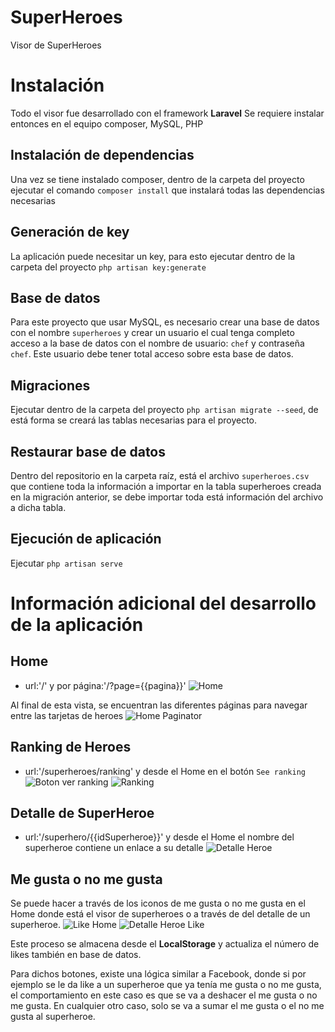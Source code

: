 # SuperHeroes
Visor de SuperHeroes

# Instalación
Todo el visor fue desarrollado con el framework **Laravel**
Se requiere instalar entonces en el equipo composer, MySQL, PHP

## Instalación de dependencias
Una vez se tiene instalado composer, dentro de la carpeta del proyecto ejecutar el comando `composer install` que instalará todas las dependencias necesarias

## Generación de key
La aplicación puede necesitar un key, para esto ejecutar dentro de la carpeta del proyecto `php artisan key:generate`

## Base de datos
Para este proyecto que usar MySQL, es necesario crear una base de datos con el nombre `superheroes` y crear un usuario el cual tenga completo acceso a la base de datos con el nombre de usuario: `chef` y contraseña `chef`. Este usuario debe tener total acceso sobre esta base de datos.

## Migraciones 
Ejecutar dentro de la carpeta del proyecto `php artisan migrate --seed`, de está forma se creará las tablas necesarias para el proyecto.

## Restaurar base de datos
Dentro del repositorio en la carpeta raíz, está el archivo `superheroes.csv` que contiene toda la información a importar en la tabla superheroes creada en la migración anterior, se debe importar toda está información del archivo a dicha tabla.

## Ejecución de aplicación
 
Ejecutar `php artisan serve`

# Información adicional del desarrollo de la aplicación

## Home
- url:'/' y por página:'/?page={{pagina}}' 
![Home](imagesReadme/Home.png)

Al final de esta vista, se encuentran las diferentes páginas para navegar entre las tarjetas de heroes
![Home Paginator](imagesReadme/HomePaginator.png)

## Ranking de Heroes
- url:'/superheroes/ranking' y desde el Home en el botón `See ranking` 
![Boton ver ranking](imagesReadme/botonSeeRanking.png)
![Ranking](imagesReadme/ranking.png)

## Detalle de SuperHeroe
- url:'/superhero/{{idSuperheroe}}' y desde el Home el nombre del superheroe contiene un enlace a su detalle 
![Detalle Heroe](imagesReadme/detalleHeroe.png)

## Me gusta o no me gusta

Se puede hacer a través de los iconos de me gusta o no me gusta en el Home donde está el visor de superheroes o a través de del detalle de un superheroe.
![Like Home](imagesReadme/likeHome.png)
![Detalle Heroe Like](imagesReadme/detalleHeroeLike.png)

Este proceso se almacena desde el **LocalStorage** y actualiza el número de likes también en base de datos.

Para dichos botones, existe una lógica similar a Facebook, donde si por ejemplo se le da like a un superheroe que ya tenía me gusta o no me gusta, el comportamiento en este caso es que se va a deshacer el me gusta o no me gusta. En cualquier otro caso, solo se va a sumar el me gusta o el no me gusta al superheroe.